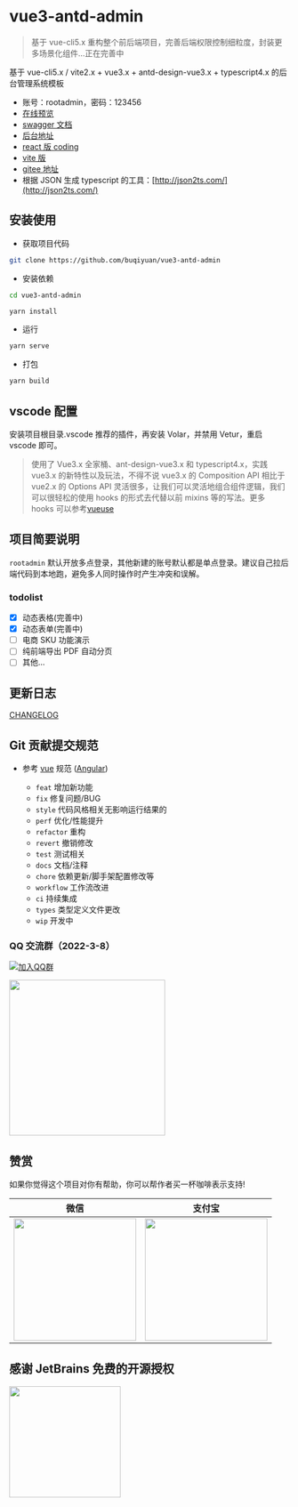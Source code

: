 # vue3-antd-admin

> 基于 vue-cli5.x 重构整个前后端项目，完善后端权限控制细粒度，封装更多场景化组件...正在完善中

基于 vue-cli5.x / vite2.x + vue3.x + antd-design-vue3.x + typescript4.x 的后台管理系统模板

- 账号：rootadmin，密码：123456
- [在线预览](http://buqiyuan.gitee.io/vue3-antd-admin/)
- [swagger 文档](https://nest-api.buqiyuan.site/swagger-api/static/index.html)
- [后台地址](https://github.com/buqiyuan/nest-admin)
- [react 版 coding](https://github.com/buqiyuan/react-antd-admin)
- [vite 版](https://github.com/buqiyuan/vite-vue3-admin)
- [gitee 地址](https://gitee.com/buqiyuan/vue3-antd-admin)
- 根据 JSON 生成 typescript 的工具：[http://json2ts.com/](http://json2ts.com/)

## 安装使用

- 获取项目代码

```bash
git clone https://github.com/buqiyuan/vue3-antd-admin
```

- 安装依赖

```bash
cd vue3-antd-admin

yarn install

```

- 运行

```bash
yarn serve
```

- 打包

```bash
yarn build
```

## vscode 配置

安装项目根目录.vscode 推荐的插件，再安装 Volar，并禁用 Vetur，重启 vscode 即可。

> 使用了 Vue3.x 全家桶、ant-design-vue3.x 和 typescript4.x，实践 vue3.x 的新特性以及玩法，不得不说 vue3.x 的 Composition API 相比于 vue2.x 的 Options API 灵活很多，让我们可以灵活地组合组件逻辑，我们可以很轻松的使用 hooks 的形式去代替以前 mixins 等的写法。更多 hooks 可以参考[vueuse](https://vueuse.org/functions.html)

## 项目简要说明

`rootadmin` 默认开放多点登录，其他新建的账号默认都是单点登录。建议自己拉后端代码到本地跑，避免多人同时操作时产生冲突和误解。

### todolist

- [x] 动态表格(完善中)
- [x] 动态表单(完善中)
- [ ] 电商 SKU 功能演示
- [ ] 纯前端导出 PDF 自动分页
- [ ] 其他...

## 更新日志

[CHANGELOG](./CHANGELOG.md)

## Git 贡献提交规范

- 参考 [vue](https://github.com/vuejs/vue/blob/dev/.github/COMMIT_CONVENTION.md) 规范 ([Angular](https://github.com/conventional-changelog/conventional-changelog/tree/master/packages/conventional-changelog-angular))

  - `feat` 增加新功能
  - `fix` 修复问题/BUG
  - `style` 代码风格相关无影响运行结果的
  - `perf` 优化/性能提升
  - `refactor` 重构
  - `revert` 撤销修改
  - `test` 测试相关
  - `docs` 文档/注释
  - `chore` 依赖更新/脚手架配置修改等
  - `workflow` 工作流改进
  - `ci` 持续集成
  - `types` 类型定义文件更改
  - `wip` 开发中

### QQ 交流群（2022-3-8）

[![加入QQ群](https://img.shields.io/badge/570108996-blue.svg)](https://qm.qq.com/cgi-bin/qm/qr?k=ID-KcAOdPUPWVgAnsPLF3gRdHLc8GURO&jump_from=webapi)

<div><img src="https://s1.ax1x.com/2022/03/08/bgfl0e.png" height="280" /></div>

## 赞赏

如果你觉得这个项目对你有帮助，你可以帮作者买一杯咖啡表示支持!

| 微信 | 支付宝 |
| :-: | :-: |
| <img src="https://s1.ax1x.com/2022/03/08/bgLZQJ.jpg" height="220" /> | <img src="https://s1.ax1x.com/2022/03/08/bgOVtf.jpg" height="220" /> |

## 感谢 JetBrains 免费的开源授权

<a href="https://www.jetbrains.com/?from=Mybatis-PageHelper" target="_blank">
<img src="https://user-images.githubusercontent.com/1787798/69898077-4f4e3d00-138f-11ea-81f9-96fb7c49da89.png" height="200"/></a>
